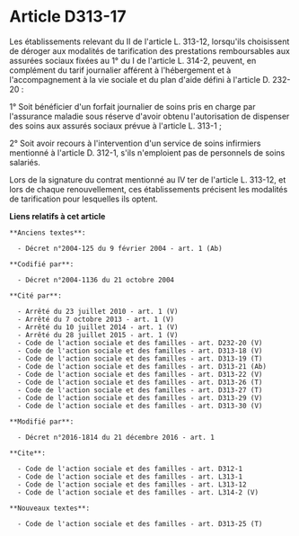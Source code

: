 # Article D313-17

Les établissements relevant du II de l'article L. 313-12, lorsqu'ils choisissent de déroger aux modalités de tarification des
prestations remboursables aux assurées sociaux fixées au 1° du I de l'article L. 314-2, peuvent, en complément du tarif
journalier afférent à l'hébergement et à l'accompagnement à la vie sociale et du plan d'aide défini à l'article D. 232-20 : 

1° Soit bénéficier d'un forfait journalier de soins pris en charge par l'assurance maladie sous réserve d'avoir obtenu
l'autorisation de dispenser des soins aux assurés sociaux prévue à l'article L. 313-1 ; 

2° Soit avoir recours à l'intervention d'un service de soins infirmiers mentionné à l'article D. 312-1, s'ils n'emploient pas
de personnels de soins salariés. 

Lors de la signature du contrat mentionné au IV ter de l'article L. 313-12, et lors de chaque renouvellement, ces
établissements précisent les modalités de tarification pour lesquelles ils optent.

**Liens relatifs à cet article**

	**Anciens textes**:

	  - Décret n°2004-125 du 9 février 2004 - art. 1 (Ab)

	**Codifié par**:

	  - Décret n°2004-1136 du 21 octobre 2004

	**Cité par**:

	  - Arrêté du 23 juillet 2010 - art. 1 (V)
	  - Arrêté du 7 octobre 2013 - art. 1 (V)
	  - Arrêté du 10 juillet 2014 - art. 1 (V)
	  - Arrêté du 28 juillet 2015 - art. 1 (V)
	  - Code de l'action sociale et des familles - art. D232-20 (V)
	  - Code de l'action sociale et des familles - art. D313-18 (V)
	  - Code de l'action sociale et des familles - art. D313-19 (T)
	  - Code de l'action sociale et des familles - art. D313-21 (Ab)
	  - Code de l'action sociale et des familles - art. D313-22 (V)
	  - Code de l'action sociale et des familles - art. D313-26 (T)
	  - Code de l'action sociale et des familles - art. D313-27 (T)
	  - Code de l'action sociale et des familles - art. D313-29 (V)
	  - Code de l'action sociale et des familles - art. D313-30 (V)

	**Modifié par**:

	  - Décret n°2016-1814 du 21 décembre 2016 - art. 1

	**Cite**:

	  - Code de l'action sociale et des familles - art. D312-1
	  - Code de l'action sociale et des familles - art. L313-1
	  - Code de l'action sociale et des familles - art. L313-12
	  - Code de l'action sociale et des familles - art. L314-2 (V)

	**Nouveaux textes**:

	  - Code de l'action sociale et des familles - art. D313-25 (T)
